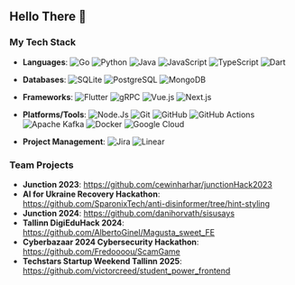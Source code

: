 ## Hello There 👋

### My Tech Stack
- **Languages**: ![Go](https://img.shields.io/badge/Go-2F4F4F?logo=go&logoColor=00ADD8)
![Python](https://img.shields.io/badge/Python-E0FFFF?logo=python&logoColor=3776AB)
![Java](https://img.shields.io/badge/Java-E0FFFF?logo=openjdk&logoColor=007396)
![JavaScript](https://img.shields.io/badge/JavaScript-2F4F4F?logo=javascript&logoColor=F7DF1E)
![TypeScript](https://img.shields.io/badge/TypeScript-E0FFFF?logo=typescript&logoColor=3178C6)
![Dart](https://img.shields.io/badge/Dart-E0FFFF?logo=dart&logoColor=0175C2)

- **Databases**: ![SQLite](https://img.shields.io/badge/SQLite-FFFACD?logo=sqlite&logoColor=003B57)
![PostgreSQL](https://img.shields.io/badge/PostgreSQL-FFFACD?logo=postgresql&logoColor=336791)
![MongoDB](https://img.shields.io/badge/MongoDB-FFFACD?logo=mongodb&logoColor=336791)
- **Frameworks**: ![Flutter](https://img.shields.io/badge/Flutter-B0E0E6?logo=flutter&logoColor=02569B)
![gRPC](https://img.shields.io/badge/gRPC-Protocol%20Buffers-D8BFD8)
![Vue.js](https://img.shields.io/badge/Vue.js-505050?logo=vuedotjs&logoColor=4FC08D)
![Next.js](https://img.shields.io/badge/Next.js-505050?logo=nextdotjs&logoColor=FFFFFF)
- **Platforms/Tools**: ![Node.Js](https://img.shields.io/badge/Node.js-339933?style=flat&logo=node.js&logoColor=white)
![Git](https://img.shields.io/badge/Git-FFF8DC?logo=git&logoColor=F05032)
![GitHub](https://img.shields.io/badge/GitHub-505050?logo=github&logoColor=FFFFFF)
![GitHub Actions](https://img.shields.io/badge/GitHub%20Actions-E0FFFF?logo=githubactions&logoColor=2088FF)
![Apache Kafka](https://img.shields.io/badge/Kafka-E0FFFF?logo=apachekafka&logoColor=231F20)
![Docker](https://img.shields.io/badge/Docker-E0FFFF?logo=docker&logoColor=2496ED)
![Google Cloud](https://img.shields.io/badge/Google%20Cloud-E0FFFF?logo=googlecloud&logoColor=4285F4)
- **Project Management**: ![Jira](https://img.shields.io/badge/Jira-FFF8DC?logo=jira&logoColor=0052CC)
![Linear](https://img.shields.io/badge/Linear-FFF8DC?logo=linear&logoColor=000000)

### Team Projects
- **Junction 2023**: https://github.com/cewinharhar/junctionHack2023
- **AI for Ukraine Recovery Hackathon**: https://github.com/SparonixTech/anti-disinformer/tree/hint-styling
- **Junction 2024**: https://github.com/danihorvath/sisusays
- **Tallinn DigiEduHack 2024**: https://github.com/AlbertoGinel/Magusta_sweet_FE
- **Cyberbazaar 2024 Cybersecurity Hackathon**: https://github.com/Fredoooou/ScamGame
- **Techstars Startup Weekend Tallinn 2025**: https://github.com/victorcreed/student_power_frontend
<!--
**veliryna/veliryna** is a ✨ _special_ ✨ repository because its `README.md` (this file) appears on your GitHub profile.

Here are some ideas to get you started:

- 🔭 I’m currently working on ...
- 🌱 I’m currently learning ...
- 👯 I’m looking to collaborate on ...
- 🤔 I’m looking for help with ...
- 💬 Ask me about ...
- 📫 How to reach me: ...
- 😄 Pronouns: ...
- ⚡ Fun fact: ...
-->
